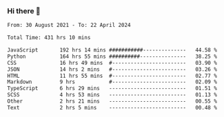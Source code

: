 ### Hi there 👋

<!--
**dominoto/dominoto** is a ✨ _special_ ✨ repository because its `README.md` (this file) appears on your GitHub profile.

Here are some ideas to get you started:

- 🔭 I’m currently working on ...
- 🌱 I’m currently learning ...
- 👯 I’m looking to collaborate on ...
- 🤔 I’m looking for help with ...
- 💬 Ask me about ...
- 📫 How to reach me: ...
- 😄 Pronouns: ...
- ⚡ Fun fact: ...
-->
<!--START_SECTION:waka-->

```txt
From: 30 August 2021 - To: 22 April 2024

Total Time: 431 hrs 10 mins

JavaScript       192 hrs 14 mins ###########--------------   44.58 %
Python           164 hrs 55 mins ##########---------------   38.25 %
CSS              16 hrs 49 mins  #------------------------   03.90 %
JSON             14 hrs 2 mins   #------------------------   03.26 %
HTML             11 hrs 55 mins  #------------------------   02.77 %
Markdown         9 hrs           #------------------------   02.09 %
TypeScript       6 hrs 29 mins   -------------------------   01.51 %
SCSS             4 hrs 53 mins   -------------------------   01.13 %
Other            2 hrs 21 mins   -------------------------   00.55 %
Text             2 hrs 5 mins    -------------------------   00.48 %
```

<!--END_SECTION:waka-->
